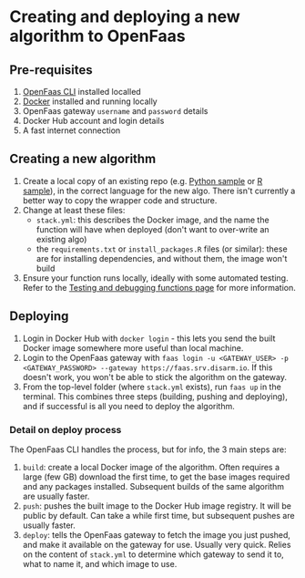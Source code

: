# Creating and deploying a new algorithm to OpenFaas

## Pre-requisites

1. [OpenFaas CLI](https://docs.openfaas.com/cli/install/) installed localled
2. [Docker](https://docs.docker.com/install/) installed and running locally
3. OpenFaas gateway `username` and `password` details
4. Docker Hub account and login details
5. A fast internet connection

## Creating a new algorithm

1. Create a local copy of an existing repo (e.g. [Python sample](https://github.com/disarm-platform/faas-template-python-fn) or [R sample](https://github.com/disarm-platform/faas-template-r-fn)), in the correct language for the new algo. There isn't currently a better way to copy the wrapper code and structure.
2. Change at least these files:
   * `stack.yml`: this describes the Docker image, and the name the function will have when deployed \(don't want to over-write an existing algo\)
   * the `requirements.txt` or `install_packages.R` files \(or similar\): these are for installing dependencies, and without them, the image won't build
3. Ensure your function runs locally, ideally with some automated testing. Refer to the [Testing and debugging functions page](https://docs.disarm.io/api-docs/testing-and-debugging-functions) for more information. 

## Deploying

1. Login in Docker Hub with `docker login` - this lets you send the built Docker image somewhere more useful than local machine.
2. Login to the OpenFaas gateway with `faas login -u <GATEWAY_USER> -p <GATEWAY_PASSWORD> --gateway https://faas.srv.disarm.io`. If this doesn't work, you won't be able to stick the algorithm on the gateway.
3. From the top-level folder \(where `stack.yml` exists\), run `faas up` in the terminal. This combines three steps \(building, pushing and deploying\), and if successful is all you need to deploy the algorithm.

### Detail on deploy process

The OpenFaas CLI handles the process, but for info, the 3 main steps are:

1. `build`: create a local Docker image of the algorithm. Often requires a large \(few GB\) download the first time, to get the base images required and any packages installed. Subsequent builds of the same algorithm are usually faster.
2. `push`: pushes the built image to the Docker Hub image registry. It will be public by default. Can take a while first time, but subsequent pushes are usually faster.
3. `deploy`: tells the OpenFaas gateway to fetch the image you just pushed, and make it available on the gateway for use. Usually very quick. Relies on the content of `stack.yml` to determine which gateway to send it to, what to name it, and which image to use. 

